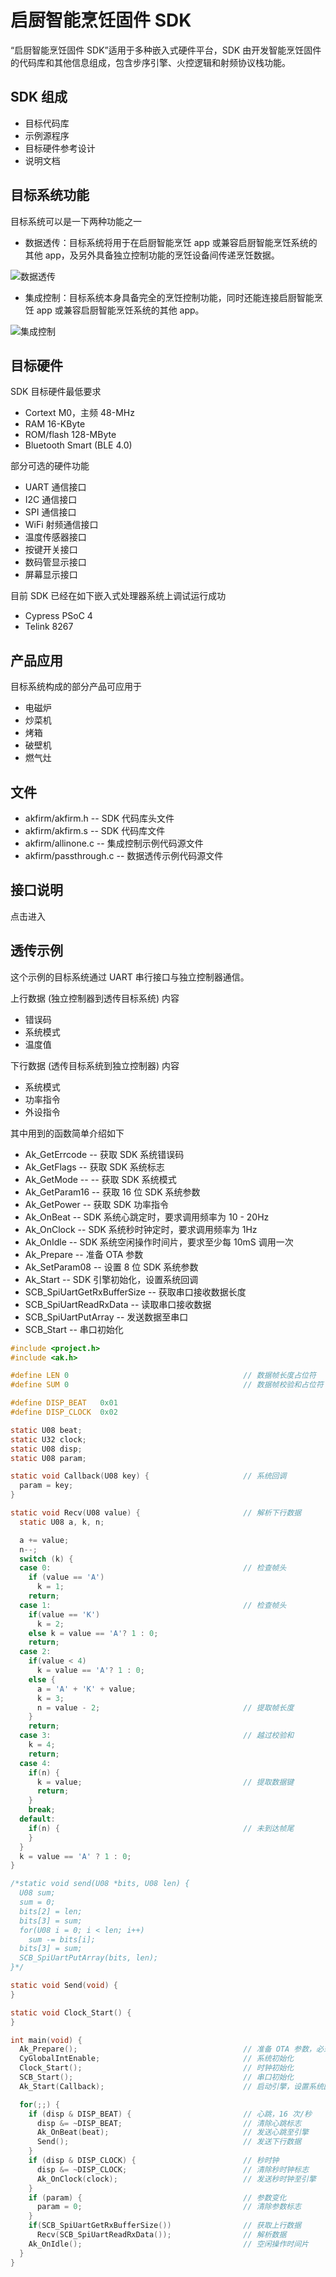# 启厨智能烹饪固件 SDK

“启厨智能烹饪固件 SDK”适用于多种嵌入式硬件平台，SDK 由开发智能烹饪固件的代码库和其他信息组成，包含步序引擎、火控逻辑和射频协议栈功能。

## SDK 组成

* 目标代码库
* 示例源程序
* 目标硬件参考设计
* 说明文档

## 目标系统功能

目标系统可以是一下两种功能之一

* 数据透传：目标系统将用于在启厨智能烹饪 app 或兼容启厨智能烹饪系统的其他 app，及另外具备独立控制功能的烹饪设备间传递烹饪数据。

![数据透传](https://raw.githubusercontent.com/a-kitchen/sdk-firm/master/resource/pass-through.png)

* 集成控制：目标系统本身具备完全的烹饪控制功能，同时还能连接启厨智能烹饪 app 或兼容启厨智能烹饪系统的其他 app。

![集成控制](https://raw.githubusercontent.com/a-kitchen/sdk-firm/master/resource/all-in-one.png)

## 目标硬件

SDK 目标硬件最低要求

* Cortext M0，主频 48-MHz
* RAM 16-KByte
* ROM/flash 128-MByte
* Bluetooth Smart (BLE 4.0)

部分可选的硬件功能

* UART 通信接口
* I2C 通信接口
* SPI 通信接口
* WiFi 射频通信接口
* 温度传感器接口
* 按键开关接口
* 数码管显示接口
* 屏幕显示接口

目前 SDK 已经在如下嵌入式处理器系统上调试运行成功

* Cypress PSoC 4
* Telink 8267

## 产品应用

目标系统构成的部分产品可应用于

* 电磁炉
* 炒菜机
* 烤箱
* 破壁机
* 燃气灶

## 文件

* akfirm/akfirm.h -- SDK 代码库头文件
* akfirm/akfirm.s -- SDK 代码库文件
* akfirm/allinone.c -- 集成控制示例代码源文件
* akfirm/passthrough.c -- 数据透传示例代码源文件

## 接口说明

点击进入

## 透传示例

这个示例的目标系统通过 UART 串行接口与独立控制器通信。

上行数据 (独立控制器到透传目标系统) 内容

* 错误码
* 系统模式
* 温度值

下行数据 (透传目标系统到独立控制器) 内容

* 系统模式
* 功率指令
* 外设指令

其中用到的函数简单介绍如下

* Ak_GetErrcode	-- 获取 SDK 系统错误码
* Ak_GetFlags -- 获取 SDK 系统标志
* Ak_GetMode --  -- 获取 SDK 系统模式
* Ak_GetParam16	-- 获取 16 位 SDK 系统参数
* Ak_GetPower -- 获取 SDK 功率指令
* Ak_OnBeat -- SDK 系统心跳定时，要求调用频率为 10 - 20Hz
* Ak_OnClock -- SDK 系统秒时钟定时，要求调用频率为 1Hz
* Ak_OnIdle -- SDK 系统空闲操作时间片，要求至少每 10mS 调用一次
* Ak_Prepare -- 准备 OTA 参数
* Ak_SetParam08	-- 设置 8 位 SDK 系统参数
* Ak_Start -- SDK 引擎初始化，设置系统回调
* SCB_SpiUartGetRxBufferSize -- 获取串口接收数据长度
* SCB_SpiUartReadRxData -- 读取串口接收数据
* SCB_SpiUartPutArray -- 发送数据至串口
* SCB_Start -- 串口初始化

```c
#include <project.h>
#include <ak.h>

#define	LEN 0                                       // 数据帧长度占位符
#define	SUM 0                                       // 数据帧校验和占位符

#define	DISP_BEAT	0x01
#define	DISP_CLOCK	0x02

static U08 beat;
static U32 clock;
static U08 disp;
static U08 param;

static void Callback(U08 key) {                     // 系统回调
  param = key;
}

static void Recv(U08 value) {                       // 解析下行数据
  static U08 a, k, n;

  a += value;
  n--;
  switch (k) {
  case 0:                                           // 检查帧头
    if (value == 'A')
      k = 1;
    return;
  case 1:                                           // 检查帧头
    if(value == 'K')
      k = 2;
    else k = value == 'A'? 1 : 0;
    return;
  case 2:
    if(value < 4)
      k = value == 'A'? 1 : 0;
    else {
      a = 'A' + 'K' + value;
      k = 3;
      n = value - 2;                                // 提取帧长度
    }
    return;
  case 3:                                           // 越过校验和
    k = 4;
    return;
  case 4:
    if(n) {
      k = value;                                    // 提取数据键
      return;
    }
    break;
  default:
    if(n) {                                         // 未到达帧尾
    }
  }
  k = value == 'A' ? 1 : 0;
}

/*static void send(U08 *bits, U08 len) {
  U08 sum;
  sum = 0;
  bits[2] = len;
  bits[3] = sum;
  for(U08 i = 0; i < len; i++)
    sum -= bits[i];
  bits[3] = sum;
  SCB_SpiUartPutArray(bits, len);
}*/

static void Send(void) {
}

static void Clock_Start() {
}

int main(void) {
  Ak_Prepare();                                     // 准备 OTA 参数，必须首先调用
  CyGlobalIntEnable;                                // 系统初始化
  Clock_Start();                                    // 时钟初始化
  SCB_Start();                                      // 串口初始化
  Ak_Start(Callback);                               // 启动引擎，设置系统回调

  for(;;) {
    if (disp & DISP_BEAT) {                         // 心跳，16 次/秒
      disp &= ~DISP_BEAT;                           // 清除心跳标志
      Ak_OnBeat(beat);                              // 发送心跳至引擎
      Send();                                       // 发送下行数据
	}
    if (disp & DISP_CLOCK) {                        // 秒时钟
      disp &= ~DISP_CLOCK;                          // 清除秒时钟标志
      Ak_OnClock(clock);                            // 发送秒时钟至引擎
	}
    if (param) {                                    // 参数变化
      param = 0;                                    // 清除参数标志
    }
    if(SCB_SpiUartGetRxBufferSize())                // 获取上行数据
      Recv(SCB_SpiUartReadRxData());                // 解析数据
    Ak_OnIdle();                                    // 空闲操作时间片
  }
}
```